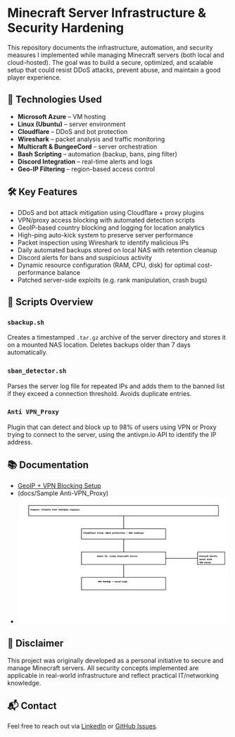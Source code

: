 # Minecraft Server Infrastructure & Security Hardening

This repository documents the infrastructure, automation, and security measures I implemented while managing Minecraft servers (both local and cloud-hosted). The goal was to build a secure, optimized, and scalable setup that could resist DDoS attacks, prevent abuse, and maintain a good player experience.

## 🔧 Technologies Used

- **Microsoft Azure** – VM hosting
- **Linux (Ubuntu)** – server environment
- **Cloudflare** – DDoS and bot protection
- **Wireshark** – packet analysis and traffic monitoring
- **Multicraft & BungeeCord** – server orchestration
- **Bash Scripting** – automation (backup, bans, ping filter)
- **Discord Integration** – real-time alerts and logs
- **Geo-IP Filtering** – region-based access control

## 🛠️ Key Features

- DDoS and bot attack mitigation using Cloudflare + proxy plugins
- VPN/proxy access blocking with automated detection scripts
- GeoIP-based country blocking and logging for location analytics
- High-ping auto-kick system to preserve server performance
- Packet inspection using Wireshark to identify malicious IPs
- Daily automated backups stored on local NAS with retention cleanup
- Discord alerts for bans and suspicious activity
- Dynamic resource configuration (RAM, CPU, disk) for optimal cost-performance balance
- Patched server-side exploits (e.g. rank manipulation, crash bugs)


## 📜 Scripts Overview

### `sbackup.sh`
Creates a timestamped `.tar.gz` archive of the server directory and stores it on a mounted NAS location. Deletes backups older than 7 days automatically.

### `sban_detector.sh`
Parses the server log file for repeated IPs and adds them to the banned list if they exceed a connection threshold. Avoids duplicate entries.

### `Anti VPN_Proxy`
Plugin that can detect and block up to 98% of users using VPN or Proxy trying to connect to the server, using the antivpn.io API to identify the IP address.

## 📚 Documentation

- [GeoIP + VPN Blocking Setup](docs/geoblock-setup.md)
- (docs/Sample Anti-VPN_Proxy)
- ![Architecture Diagram](docs/minecraft_server_diagram.png)

## 📌 Disclaimer

This project was originally developed as a personal initiative to secure and manage Minecraft servers. All security concepts implemented are applicable in real-world infrastructure and reflect practical IT/networking knowledge.

## 📬 Contact

Feel free to reach out via [LinkedIn](https://www.linkedin.com/in/grigore-andrei-crivineanu-70041a1b9/) or [GitHub Issues](https://github.com).
